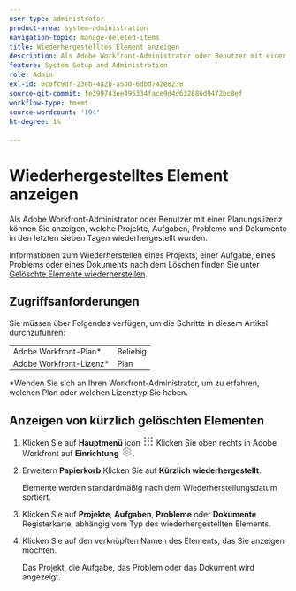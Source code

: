 ```yaml
---
user-type: administrator
product-area: system-administration
navigation-topic: manage-deleted-items
title: Wiederhergestelltes Element anzeigen
description: Als Adobe Workfront-Administrator oder Benutzer mit einer Planungslizenz können Sie anzeigen, welche Projekte, Aufgaben, Probleme und Dokumente in den letzten sieben Tagen wiederhergestellt wurden.
feature: System Setup and Administration
role: Admin
exl-id: 0c0fc9df-23eb-4a2b-a5b0-6dbd742e8238
source-git-commit: fe399743ee495334face9d4d632686d9472bc8ef
workflow-type: tm+mt
source-wordcount: '194'
ht-degree: 1%

---
```


# Wiederhergestelltes Element anzeigen

<!--
<p data-mc-conditions="QuicksilverOrClassic.Draft mode">**DON'T DELETE, DRAFT OR HIDE THIS ARTICLE. IT IS LINKED TO THE PRODUCT, THROUGH THE CONTEXT SENSITIVE HELP LINKS. **</p>
-->

Als Adobe Workfront-Administrator oder Benutzer mit einer Planungslizenz können Sie anzeigen, welche Projekte, Aufgaben, Probleme und Dokumente in den letzten sieben Tagen wiederhergestellt wurden.

Informationen zum Wiederherstellen eines Projekts, einer Aufgabe, eines Problems oder eines Dokuments nach dem Löschen finden Sie unter [Gelöschte Elemente wiederherstellen](../../../administration-and-setup/manage-workfront/manage-deleted-items/restore-deleted-items.md).

## Zugriffsanforderungen

Sie müssen über Folgendes verfügen, um die Schritte in diesem Artikel durchzuführen:

<table style="table-layout:auto"> 
 <col> 
 <col> 
 <tbody> 
  <tr> 
   <td role="rowheader">Adobe Workfront-Plan*</td> 
   <td>Beliebig</td> 
  </tr> 
  <tr> 
   <td role="rowheader">Adobe Workfront-Lizenz*</td> 
   <td>Plan</td> 
  </tr> 
 </tbody> 
</table>

&#42;Wenden Sie sich an Ihren Workfront-Administrator, um zu erfahren, welchen Plan oder welchen Lizenztyp Sie haben.

## Anzeigen von kürzlich gelöschten Elementen

1. Klicken Sie auf **Hauptmenü** icon ![](assets/main-menu-icon.png) Klicken Sie oben rechts in Adobe Workfront auf **Einrichtung** ![](assets/gear-icon-settings.png).

1. Erweitern **Papierkorb** Klicken Sie auf **Kürzlich wiederhergestellt**.

   Elemente werden standardmäßig nach dem Wiederherstellungsdatum sortiert.

1. Klicken Sie auf **Projekte**, **Aufgaben**, **Probleme** oder **Dokumente** Registerkarte, abhängig vom Typ des wiederhergestellten Elements.

1. Klicken Sie auf den verknüpften Namen des Elements, das Sie anzeigen möchten.

   Das Projekt, die Aufgabe, das Problem oder das Dokument wird angezeigt.
